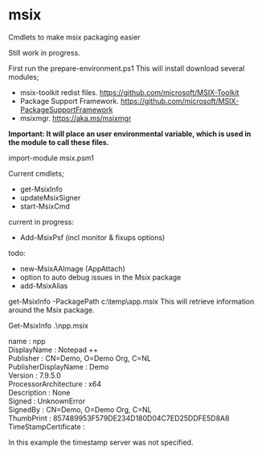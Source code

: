 # msix
Cmdlets to make msix packaging easier

Still work in progress.

First run the prepare-environment.ps1
This will install download several modules;
- msix-toolkit redist files. https://github.com/microsoft/MSIX-Toolkit
- Package Support Framework. https://github.com/microsoft/MSIX-PackageSupportFramework
- msixmgr. https://aka.ms/msixmgr 

**Important: It will place an user environmental variable, which is used in the module to call these files.**

import-module msix.psm1

Current cmdlets;
- get-MsixInfo
- updateMsixSigner
- start-MsixCmd

current in progress:
- Add-MsixPsf (incl monitor & fixups options)

todo:
- new-MsixAAImage (AppAttach)
- option to auto debug issues in the Msix package
- add-MsixAlias

get-MsixInfo -PackagePath c:\temp\app.msix
This will retrieve information around the Msix package.

Get-MsixInfo .\npp.msix

name                  : npp \
DisplayName           : Notepad ++ \
Publisher             : CN=Demo, O=Demo Org, C=NL \
PublisherDisplayName  : Demo \
Version               : 7.9.5.0 \
ProcessorArchitecture : x64 \
Description           : None \
Signed                : UnknownError \
SignedBy              : CN=Demo, O=Demo Org, C=NL \
ThumbPrint            : 857489953F579DE234D180D04C7ED25DDFE5D8A8 \
TimeStampCertificate  : 

In this example the timestamp server was not specified.
